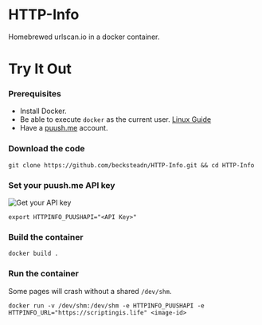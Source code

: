 # HTTP-Info
Homebrewed urlscan.io in a docker container.

# Try It Out

### Prerequisites

* Install Docker.
* Be able to execute `docker` as the current user. [Linux Guide](https://docs.docker.com/install/linux/linux-postinstall/#manage-docker-as-a-non-root-user)
* Have a [puush.me](https://puush.me/) account.

### Download the code
`git clone https://github.com/becksteadn/HTTP-Info.git && cd HTTP-Info`

### Set your puush.me API key

![Get your API key](https://puu.sh/BgkK6/fa2d86e75d.png)


`export HTTPINFO_PUUSHAPI="<API Key>"`

### Build the container
`docker build .`

### Run the container
Some pages will crash without a shared `/dev/shm`. 

`docker run -v /dev/shm:/dev/shm -e HTTPINFO_PUUSHAPI -e HTTPINFO_URL="https://scriptingis.life" <image-id>`
